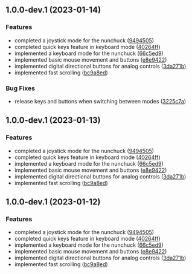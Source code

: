 ## 1.0.0-dev.1 (2023-01-14)


### Features

* completed a joystick mode for the nunchuck ([9494505](https://github.com/goldenpathtechnologies/nunchuck-mouser/commit/9494505e447a6d8eb9f0f90c31c465acf224d8cf))
* completed quick keys feature in keyboard mode ([40264ff](https://github.com/goldenpathtechnologies/nunchuck-mouser/commit/40264ff7f54328866cdbe8d8b7af2abef73b35e1))
* implemented a keyboard mode for the nunchuck ([66c5ed9](https://github.com/goldenpathtechnologies/nunchuck-mouser/commit/66c5ed943c0d05a1e7743615b8523b61b1255a53))
* implemented basic mouse movement and buttons ([e8e9422](https://github.com/goldenpathtechnologies/nunchuck-mouser/commit/e8e9422bf618564b40a6a85f7098f88668e5db12))
* implemented digital directional buttons for analog controls ([3da271b](https://github.com/goldenpathtechnologies/nunchuck-mouser/commit/3da271b8a05c72b7f9aef06883d3cd6f865c16ed))
* implemented fast scrolling ([bc9a8ed](https://github.com/goldenpathtechnologies/nunchuck-mouser/commit/bc9a8ed8a0e26d82be2fd10ceadea27f40f44bc5))


### Bug Fixes

* release keys and buttons when switching between modes ([3225c7a](https://github.com/goldenpathtechnologies/nunchuck-mouser/commit/3225c7abe6f41e10d8774ba767a92bbbe5ef7159))

## 1.0.0-dev.1 (2023-01-13)


### Features

* completed a joystick mode for the nunchuck ([9494505](https://github.com/goldenpathtechnologies/nunchuck-mouser/commit/9494505e447a6d8eb9f0f90c31c465acf224d8cf))
* completed quick keys feature in keyboard mode ([40264ff](https://github.com/goldenpathtechnologies/nunchuck-mouser/commit/40264ff7f54328866cdbe8d8b7af2abef73b35e1))
* implemented a keyboard mode for the nunchuck ([66c5ed9](https://github.com/goldenpathtechnologies/nunchuck-mouser/commit/66c5ed943c0d05a1e7743615b8523b61b1255a53))
* implemented basic mouse movement and buttons ([e8e9422](https://github.com/goldenpathtechnologies/nunchuck-mouser/commit/e8e9422bf618564b40a6a85f7098f88668e5db12))
* implemented digital directional buttons for analog controls ([3da271b](https://github.com/goldenpathtechnologies/nunchuck-mouser/commit/3da271b8a05c72b7f9aef06883d3cd6f865c16ed))
* implemented fast scrolling ([bc9a8ed](https://github.com/goldenpathtechnologies/nunchuck-mouser/commit/bc9a8ed8a0e26d82be2fd10ceadea27f40f44bc5))

## 1.0.0-dev.1 (2023-01-12)


### Features

* completed a joystick mode for the nunchuck ([9494505](https://github.com/goldenpathtechnologies/nunchuck-mouser/commit/9494505e447a6d8eb9f0f90c31c465acf224d8cf))
* completed quick keys feature in keyboard mode ([40264ff](https://github.com/goldenpathtechnologies/nunchuck-mouser/commit/40264ff7f54328866cdbe8d8b7af2abef73b35e1))
* implemented a keyboard mode for the nunchuck ([66c5ed9](https://github.com/goldenpathtechnologies/nunchuck-mouser/commit/66c5ed943c0d05a1e7743615b8523b61b1255a53))
* implemented basic mouse movement and buttons ([e8e9422](https://github.com/goldenpathtechnologies/nunchuck-mouser/commit/e8e9422bf618564b40a6a85f7098f88668e5db12))
* implemented digital directional buttons for analog controls ([3da271b](https://github.com/goldenpathtechnologies/nunchuck-mouser/commit/3da271b8a05c72b7f9aef06883d3cd6f865c16ed))
* implemented fast scrolling ([bc9a8ed](https://github.com/goldenpathtechnologies/nunchuck-mouser/commit/bc9a8ed8a0e26d82be2fd10ceadea27f40f44bc5))
